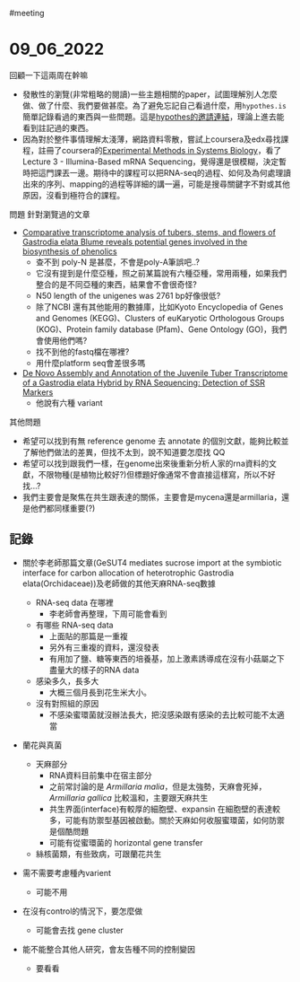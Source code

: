 
#meeting 

# 09_06_2022

回顧一下這兩周在幹嘛
- 發散性的瀏覽(非常粗略的閱讀)一些主題相關的paper，試圖理解別人怎麼做、做了什麼、我們要做甚麼。為了避免忘記自己看過什麼，用`hypothes.is`簡單記錄看過的東西與一些問題。這是[hypothes的邀請連結](https://hypothes.is/groups/jYyo6jm3/r1152-cjy-note)，理論上進去能看到註記過的東西。
- 因為對於整件事情理解太淺薄，網路資料零散，嘗試上coursera及edx尋找課程，註冊了coursera的[Experimental Methods in Systems Biology](https://www.coursera.org/learn/experimental-methods#syllabus)，看了Lecture 3 - Illumina-Based mRNA Sequencing，覺得還是很模糊，決定暫時把這門課丟一邊。期待中的課程可以把RNA-seq的過程、如何及為何處理讀出來的序列、mapping的過程等詳細的講一遍，可能是搜尋關鍵字不對或其他原因，沒看到極符合的課程。

問題
針對瀏覽過的文章
- [Comparative transcriptome analysis of tubers, stems, and flowers of Gastrodia elata Blume reveals potential genes involved in the biosynthesis of phenolics](https://hypothes.is/groups/jYyo6jm3/r1152-cjy-note# "expand annotations for this url")
	- 查不到 poly-N 是甚麼，不會是poly-A筆誤吧..?
	- 它沒有提到是什麼亞種，照之前某篇說有六種亞種，常用兩種，如果我們整合的是不同亞種的東西，結果會不會很奇怪?
	- N50 length of the unigenes was 2761 bp好像很低?
	- 除了NCBI 還有其他能用的數據庫，比如Kyoto Encyclopedia of Genes and Genomes (KEGG)、Clusters of euKaryotic Orthologous Groups (KOG)、Protein family database (Pfam)、Gene Ontology (GO)，我們會使用他們嗎?
	- 找不到他的fastq檔在哪裡?
	- 用什麼platform seq會差很多嗎
- [De Novo Assembly and Annotation of the Juvenile Tuber Transcriptome of a Gastrodia elata Hybrid by RNA Sequencing: Detection of SSR Markers](https://hypothes.is/groups/jYyo6jm3/r1152-cjy-note# "expand annotations for this url")
	- 他說有六種 variant


其他問題
- 希望可以找到有無 reference genome 去 annotate 的個別文獻，能夠比較並了解他們做法的差異，但找不太到，說不知道要怎麼找 QQ
- 希望可以找到跟我們一樣，在genome出來後重新分析人家的rna資料的文獻，不限物種(是植物比較好?)但標題好像通常不會直接這樣寫，所以不好找...?
- 我們主要會是聚焦在共生跟表達的關係，主要會是mycena還是armillaria，還是他們都同樣重要(?)


## 記錄
- 關於李老師那篇文章(GeSUT4 mediates sucrose import at the symbiotic interface for carbon allocation of heterotrophic Gastrodia elata(Orchidaceae))及老師做的其他天麻RNA-seq數據
    - RNA-seq data 在哪裡
        - 李老師會再整理，下周可能會看到
    - 有哪些 RNA-seq data
        - 上面貼的那篇是一重複
        - 另外有三重複的資料，還沒發表
        - 有用加了鹽、糖等東西的培養基，加上激素誘導成在沒有小菇屬之下盡量大的樣子的RNA data
    - 感染多久，長多大
        - 大概三個月長到花生米大小。
    - 沒有對照組的原因
        - 不感染蜜環菌就沒辦法長大，把沒感染跟有感染的去比較可能不太適當
    

- 蘭花與真菌
    - 天麻部分
        - RNA資料目前集中在宿主部分
        - 之前常討論的是 _Armillaria malia_，但是太強勢，天麻會死掉， _Armillaria gallica_ 比較溫和，主要跟天麻共生
        - 共生界面(interface)有較厚的細胞壁、expansin 在細胞壁的表達較多，可能有防禦型基因被啟動。關於天麻如何收服蜜環菌，如何防禦是個酷問題
        - 可能有從蜜環菌的 horizontal gene transfer
    - 絲核菌類，有些致病，可跟蘭花共生
- 需不需要考慮種內varient
    - 可能不用
- 在沒有control的情況下，要怎麼做
    - 可能會去找 gene cluster
- 能不能整合其他人研究，會友告種不同的控制變因
    - 要看看

